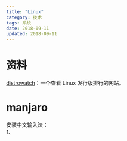 ```yaml
---
title: "Linux"
category: 技术
tags: 系统
date: 2018-09-11
updated: 2018-09-11
---
```


# 资料

[distrowatch](http://www.distrowatch.org/)：一个查看 Linux 发行版排行的网站。

# manjaro

安装中文输入法：  
1、
